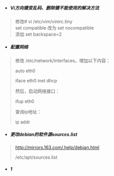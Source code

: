 * ##### Vi方向键变乱码、删除键不能使用的解决方法

> 修改\# vi /etc/vim/vimrc.tiny  
> set compatible 改为 set nocompatible  
> 添加 set backspace=2

* ##### 配置网络

> 修改 /etc/network/interfaces，增加以下内容：
>
> auto eth0
>
> iface eth0 inet dhcp
>
> 然后，启动网络接口：
>
> ifup eth0
>
> 查询ip地址：
>
> ip addr

* ##### 更改debian的软件源sources.list

> http://mirrors.163.com/.help/debian.html
>
> /etc/apt/sources.list

* ##### 1



